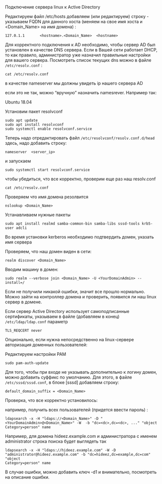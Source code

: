 
Подключение сервера linux к Active Directory

Редактируем файл /etc/hosts добавляем (или редактируем) строку - указываем FQDN для данного хоста (меняем <hostname> на свое имя хоста и <Domain_Name> на имя домена)  :
```shell
127.0.1.1       <hostname>.<Domain_Name>  <hostname>
```
Для корректного подключения к AD необходимо,  чтобы сервер AD был установлен в качестве DNS сервера.
Если в Вашей сети работает DHCP, то как правило, администратор уже назначил
правильные настройки для вашего сервера. 
Посмотреть список текущих dns можно в файле `/etc/resolv.conf` :
```shell
cat /etc/resolv.conf 
```
в качестве nameserver
мы должны увидеть ip нашего сервера AD  

если это не так, можно “вручную” назначить namesrever. Например так:
 
Ubuntu 18.04

Установим пакет resolvconf
```shell
sudo apt update
sudo apt install resolvconf
sudo systemctl enable resolvconf.service
```
Теперь надо отредактировать файл  `/etc/resolvconf/resolv.conf.d/head`
здесь, надо добавить строку:
```shell
nameserver  <server_ip>
```
и запускаем 
```shell
sudo systemctl start resolvconf.service
```
чтобы убедиться, что все корректно, проверим еще раз наш resolv.conf
```
cat /etc/resolv.conf
```
Проверяем что имя домена резолвится
```
nslookup <Domain_Name>
```
Устанавливаем нужные пакеты
```
sudo apt install realmd samba-common-bin samba-libs sssd-tools krb5-user adcli
```
Во время установки kerberos необходимо подтвердить  домен, указать имя сервера     

Проверяем, что наш домен виден в сети:
```
realm discover <Domain_Name>
```
Вводим машину в домен:
```
sudo realm --verbose join <Domain_Name> -U <YourDomainAdmin> --install=/
```
Если не получили никакой ошибки, значит все прошло нормально. Можно зайти на контроллер домена и проверить, появился ли наш linux сервер в домене.

Если сервер Active Directory использует самоподписанные сертификаты,
указываем в файле (добавляем в конец) `/etc/ldap/ldap.conf`  параметр 
```
TLS_REQCERT never
```


Опционально, если нужна непосредственно на linux-сервере авторизация доменных пользователей: 

Редактируем настройки PAM
```
sudo pam-auth-update
```

Для того, чтобы при входе не указывать дополнительно к логину домен, 
можно добавить суффикс по умолчанию. 
Для этого, в файле `/etc/sssd/sssd.conf`, в блоке [sssd] добавляем строку:
```
default_domain_suffix = <Domain_Name>
```

Проверка, что все корректно установилось:

например, получить всех пользователей (придется ввести пароль) :   
```
ldapsearch -x -H "ldaps://<Domain_Name>" -D "<YourDomainAdmin>@<Domain_Name>" -W  -b "dc=<dc>,dc=<dc>, ..." "object
Category=person" name
```
Например, для домена hideez.example.com и администратора с именем administrator строка поиска будет выглядеть так
```
ldapsearch -x -H "ldaps://hideez.example.com" -W -D "administrator@hideez.example.com" -b "dc=hideez,dc=example,dc=com"  "object
Category=person" name
```
В случае ошибки, можно добавить ключ -d1 и внимательно,  посмотреть на описание ошибки.

